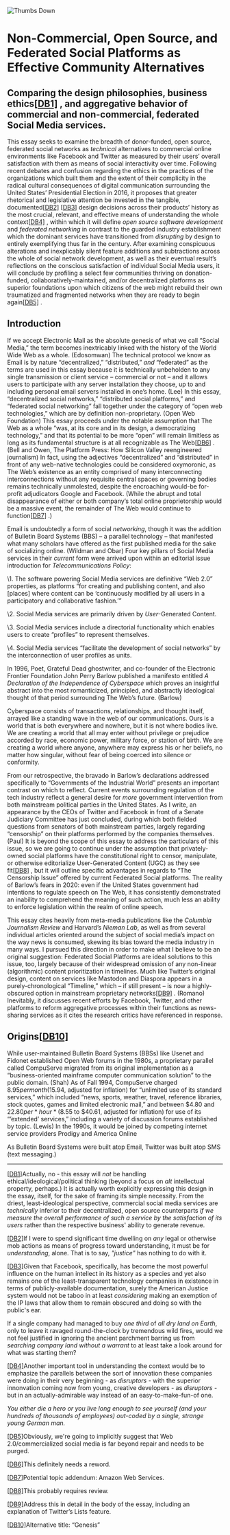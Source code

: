 ![Thumbs Down](thumb.jpg)

# Non-Commercial, Open Source, and Federated Social Platforms as Effective Community Alternatives

## Comparing the design philosophies, business ethics[[DB1\]](#_msocom_1) , and aggregative behavior of commercial and non-commercial, federated Social Media services.

This essay seeks to examine the breadth of donor-funded, open source, federated social networks as *technical* alternatives to commercial online environments like Facebook and Twitter as measured by their users’ overall satisfaction with them as means of social interactivity over time. Following recent debates and confusion regarding the ethics in the practices of the organizations which built them and the extent of their complicity in the radical cultural consequences of digital communication surrounding the United States’ Presidential Election in 2016, it proposes that greater rhetorical and legislative attention be invested in the tangible, documented[[DB2\]](#_msocom_2) [[DB3\]](#_msocom_3) design decisions across their products’ history as the most crucial, relevant, and effective means of understanding the whole context[[DB4\]](#_msocom_4) , within which it will define *open source software development* and *federated networking* in contrast to the guarded industry establishment which the dominant services have transitioned from *disrupting* by design to entirely exemplifying thus far in the century. After examining conspicuous alterations and inexplicably silent feature additions and subtractions across the whole of social network development, as well as their eventual result’s reflections on the conscious satisfaction of individual Social Media users, it will conclude by profiling a select few communities thriving on donation-funded, collaboratively-maintained, and/or decentralized platforms as superior foundations upon which citizens of the web might rebuild their own traumatized and fragmented networks when they are ready to begin again[[DB5\]](#_msocom_5) .

## Introduction

If we accept Electronic Mail as the absolute genesis of what we call “Social Media,” the term becomes inextricably linked with the history of the World Wide Web as a whole. (Edosomwan) The technical protocol we know as Email is by nature “decentralized,” “distributed,” *and* “federated” as the terms are used in this essay because it is technically unbeholden to any single transmission or client service – commercial or not – and it allows users to participate with any server installation they choose, up to and including personal email servers installed in one’s home. (Lee) In this essay, “decentralized social networks,” “distributed social platforms,” and “federated social networking” fall together under the category of “open web technologies,” which are by definition non-proprietary. (Open Web Foundation) This essay proceeds under the notable assumption that The Web as a whole “was, at its core and in its design, a democratizing technology,” and that its potential to be more “open” will remain limitless as long as its fundamental structure is at all recognizable as The Web[[DB6\]](#_msocom_6) . (Bell and Owen, The Platform Press: How Silicon Valley reengineered journalism) In fact, using the adjectives “decentralized” and “distributed” in front of any web-native technologies could be considered oxymoronic, as The Web’s existence as an entity comprised of many interconnecting interconnections without any requisite central spaces or governing bodies remains technically unmolested, despite the encroaching would-be for-profit adjudicators Google and Facebook. (While the abrupt and total disappearance of either or both company’s total online proprietorship would be a massive event, the remainder of The Web would continue to function[[DB7\]](#_msocom_7) .)

Email is undoubtedly a form of social *networking*, though it was the addition of Bulletin Board Systems (BBS) – a parallel technology – that manifested what many scholars have offered as the first published media for the sake of socializing online. (Wildman and Obar) Four key pillars of Social Media services in their *current* form were arrived upon within an editorial issue introduction for *Telecommunications Policy*:

\1.   The software powering Social Media services are definitive “Web 2.0” properties, as platforms “for creating and publishing content, and also [places] where content can be ‘continuously modified by all users in a participatory and collaborative fashion.’”

\2.   Social Media services are primarily driven by *User*-Generated Content.

\3.   Social Media services include a directorial functionality which enables users to create “profiles” to represent themselves.

\4.   Social Media services “facilitate the development of social networks” by the interconnection of user profiles as units.

In 1996, Poet, Grateful Dead ghostwriter, and co-founder of the Electronic Frontier Foundation John Perry Barlow published a manifesto entitled *A Declaration of the Independence of Cyberspace* which proves an insightful abstract into the most romanticized, principled, and abstractly ideological thought of that period surrounding The Web’s future. (Barlow)

Cyberspace consists of transactions, relationships, and thought itself, arrayed like a standing wave in the web of our communications. Ours is a world that is both everywhere and nowhere, but it is not where bodies live. We are creating a world that all may enter without privilege or prejudice accorded by race, economic power, military force, or station of birth. We are creating a world where anyone, anywhere may express his or her beliefs, no matter how singular, without fear of being coerced into silence or conformity.

From our retrospective, the bravado in Barlow’s declarations addressed specifically to “Governments of the Industrial World” presents an important contrast on which to reflect. Current events surrounding regulation of the tech industry reflect a general desire for *more* government intervention from both mainstream political parties in the United States. As I write, an appearance by the CEOs of Twitter and Facebook in front of a Senate Judiciary Committee has just concluded, during which both fielded questions from senators of both mainstream parties, largely regarding “censorship” on their platforms performed by the companies themselves. (Paul) It is beyond the scope of this essay to address the particulars of this issue, so we are going to continue under the assumption that privately-owned social platforms have the constitutional right to censor, manipulate, or otherwise editorialize User-Generated Content (UGC) as­ they see fit[[DB8\]](#_msocom_8) , but it will outline specific advantages in regards to “The Censorship Issue” offered by current Federated Social platforms. The reality of Barlow’s fears in 2020: even if the United States government had intentions to regulate speech on The Web, it has consistently demonstrated an inability to comprehend the meaning of such action, much less an ability to enforce legislation within the realm of online speech.

This essay cites heavily from meta-media publications like the *Columbia Journalism Review* and Harvard’s *Nieman Lab*, as well as from several individual articles oriented around the subject of social media’s impact on the way news is consumed, skewing its bias toward the media industry in many ways. I pursued this direction in order to make what I believe to be an original suggestion: Federated Social Platforms are ideal solutions to this issue, too, largely because of their widespread omission of any non-linear (algorithmic) content prioritization in timelines. Much like Twitter’s original design, content on services like Mastodon and Diaspora appears in a purely-chronological “Timeline,” which – if still present – is now a highly-obscured option in mainstream proprietary networks[[DB9\]](#_msocom_9) . (Romano) Inevitably, it discusses recent efforts by Facebook, Twitter, and other platforms to reform aggregative processes within their functions as news-sharing services as it cites the research critics have referenced in response.

## Origins[[DB10\]](#_msocom_10) 

While user-maintained Bulletin Board Systems (BBSs) like Usenet and Fidonet established Open Web forums in the 1980s, a proprietary parallel called CompuServe migrated from its original implementation as a “business-oriented mainframe computer communication solution” to the public domain. (Shah) As of Fall 1994, CompuServe charged $8.95 per month ($15.94, adjusted for inflation) for “unlimited use of its standard services,” which included “news, sports, weather, travel, reference libraries, stock quotes, games and limited electronic mail,” and between $4.80 and $22.80 per *hour* ($8.55 to $40.61, adjusted for inflation) for use of its “’extended’ services,” including a variety of discussion forums established by topic. (Lewis) In the 1990s, it would be joined by competing internet service providers Prodigy and America Online

As Bulletin Board Systems were built atop Email, Twitter was built atop SMS (text messaging.)

------



 [[DB1\]](#_msoanchor_1)Actually, no - this essay will *not* be handling ethical/ideological/political thinking (beyond a focus on *alt* intellectual property, perhaps.) It is actually worth explicitly expressing this design in the essay, itself, for the sake of framing its simple necessity. From the driest, least-ideological perspective, commercial social media services are *technically* inferior to their decentralized, open source counterparts *if we measure the overall performance of such a service by the satisfaction of its users* rather than the respective business' ability to generate revenue.



 [[DB2\]](#_msoanchor_2)If I were to spend significant time dwelling on *any* legal or otherwise mob actions as means of progress toward understanding, it must be for *understanding*, alone. That is to say, *"justice"* has nothing to do with it.



 [[DB3\]](#_msoanchor_3)Given that Facebook, specifically, has become the most powerful influence on the human intellect in its history as a species and yet also remains one of the least-transparent technology companies in existence in terms of publicly-available documentation, surely the American Justice system would not be taboo in at least *considering* making an exemption of the IP laws that allow them to remain obscured and doing so with the public's ear.

 

If a single company had managed to buy *one third* of *all dry land on Earth*, only to leave it ravaged round-the-clock by tremendous wild fires, would we not feel justified in ignoring the ancient parchment barring us from *searching company land without a warrant* to at least take a look around for what was starting them?



 [[DB4\]](#_msoanchor_4)Another important tool in understanding the context would be to emphasize the parallels between the sort of innovation these companies were doing in their very beginning - as *disruptors* - with the superior innonvation coming now from young, creative developers - as *disruptors* - but in an actually-admirable way instead of an easy-to-make-fun-of one.

 

*You either die a hero or you live long enough to see yourself (and your hundreds of thousands of employees) out-coded by a single, strange young German man.*



 [[DB5\]](#_msoanchor_5)Obviously, we're going to implicitly suggest that Web 2.0/commercialized social media is far beyond repair and needs to be purged.



 [[DB6\]](#_msoanchor_6)This definitely needs a reword.



 [[DB7\]](#_msoanchor_7)Potential topic addendum: Amazon Web Services. 



 [[DB8\]](#_msoanchor_8)This probably requires review.



 [[DB9\]](#_msoanchor_9)Address this in detail in the body of the essay, including an explanation of Twitter’s Lists feature.



 [[DB10\]](#_msoanchor_10)Alternative title: “Genesis”